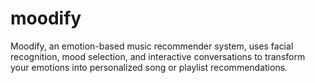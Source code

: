 # moodify
Moodify, an emotion-based music recommender system, uses facial recognition, mood selection, and interactive conversations to transform your emotions into personalized song or playlist recommendations.
